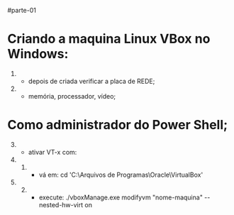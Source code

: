
#parte-01


# Criando a maquina Linux VBox no Windows: 
1. - depois de criada verificar a placa de REDE;
2. - memória, processador, vídeo;

# Como administrador do Power Shell;
3. - ativar VT-x com:
4. 1. - vá em: cd 'C:\Arquivos de Programas\Oracle\VirtualBox\'
5. 2. - execute: ./vboxManage.exe modifyvm "nome-maquina" --nested-hw-virt on
